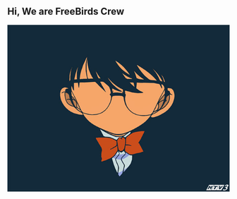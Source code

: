 ## Hi, We are FreeBirds Crew

![GitHub Logo](https://github.com/FreeBirdsCrew/freebirdscrew/blob/master/FreeBirds_Crew.jpg)

<!--
**FreeBirdsCrew/freebirdscrew** is a ✨ _special_ ✨ repository because its `README.md` (this file) appears on your GitHub profile.

Here are some ideas to get you started:

- 🔭 I’m currently working on ...
- 🌱 I’m currently learning ...
- 👯 I’m looking to collaborate on ...
- 🤔 I’m looking for help with ...
- 💬 Ask me about ...
- 📫 How to reach me: ...
- 😄 Pronouns: ...
- ⚡ Fun fact: ...
-->
